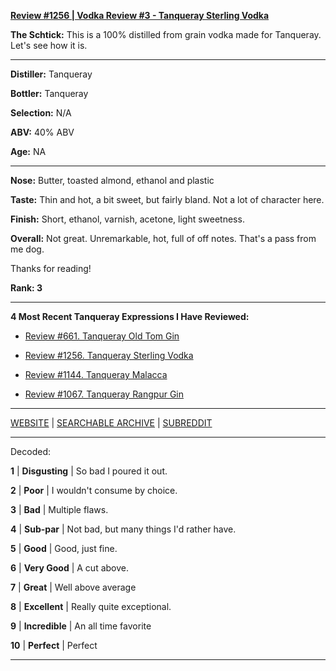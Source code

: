 
[**Review #1256 | Vodka Review #3 - Tanqueray Sterling Vodka**]( https://t8ke.review/review-1256-tanqueray-sterling-vodka)

**The Schtick:** This is a 100% distilled from grain vodka made for Tanqueray. Let's see how it is. 

-----

**Distiller:** Tanqueray

**Bottler:** Tanqueray

**Selection:** N/A

**ABV:**  40% ABV

**Age:** NA 

-----

**Nose:**  Butter, toasted almond, ethanol and plastic

**Taste:** Thin and hot, a bit sweet, but fairly bland. Not a lot of character here. 

**Finish:** Short, ethanol, varnish, acetone, light sweetness. 

**Overall:** Not great. Unremarkable, hot, full of off notes. That's a pass from me dog. 

Thanks for reading!

**Rank: 3**

----- 

**4 Most Recent Tanqueray Expressions I Have Reviewed:** 

- [Review #661. Tanqueray Old Tom Gin]( https://t8ke.review/review-661-tanqueray-old-tom-gin/) 

- [Review #1256. Tanqueray Sterling Vodka]( https://t8ke.review/review-1256-tanqueray-sterling-vodka) 

- [Review #1144. Tanqueray Malacca ]( https://t8ke.review/review-1144-tanqueray-malacca/) 

- [Review #1067. Tanqueray Rangpur Gin]( https://t8ke.review/review-1067-tanqueray-rangpur-gin/) 

-----

[WEBSITE](https://t8ke.review) | [SEARCHABLE ARCHIVE](https://t8ke.review/review-archive/) | [SUBREDDIT](https://reddit.com/r/t8kereviews)

-----

Decoded:

**1** | **Disgusting** | So bad I poured it out.

**2** | **Poor** | I wouldn't consume by choice.

**3** | **Bad** | Multiple flaws.

**4** | **Sub-par** | Not bad, but many things I'd rather have.

**5** | **Good** | Good, just fine.

**6** | **Very Good** | A cut above.

**7** | **Great** | Well above average

**8** | **Excellent** | Really quite exceptional.

**9** | **Incredible** | An all time favorite

**10** | **Perfect** | Perfect

----


